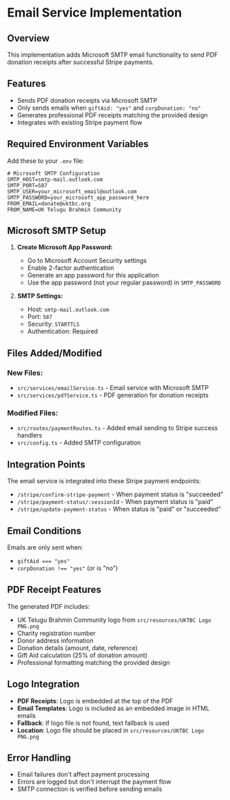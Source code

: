 # Email Service Implementation

## Overview
This implementation adds Microsoft SMTP email functionality to send PDF donation receipts after successful Stripe payments.

## Features
- Sends PDF donation receipts via Microsoft SMTP
- Only sends emails when `giftAid: "yes"` and `corpDonation: "no"`
- Generates professional PDF receipts matching the provided design
- Integrates with existing Stripe payment flow

## Required Environment Variables

Add these to your `.env` file:

```env
# Microsoft SMTP Configuration
SMTP_HOST=smtp-mail.outlook.com
SMTP_PORT=587
SMTP_USER=your_microsoft_email@outlook.com
SMTP_PASSWORD=your_microsoft_app_password_here
FROM_EMAIL=donate@uktbc.org
FROM_NAME=UK Telugu Brahmin Community
```

## Microsoft SMTP Setup

1. **Create Microsoft App Password:**
   - Go to Microsoft Account Security settings
   - Enable 2-factor authentication
   - Generate an app password for this application
   - Use the app password (not your regular password) in `SMTP_PASSWORD`

2. **SMTP Settings:**
   - Host: `smtp-mail.outlook.com`
   - Port: `587`
   - Security: `STARTTLS`
   - Authentication: Required

## Files Added/Modified

### New Files:
- `src/services/emailService.ts` - Email service with Microsoft SMTP
- `src/services/pdfService.ts` - PDF generation for donation receipts

### Modified Files:
- `src/routes/paymentRoutes.ts` - Added email sending to Stripe success handlers
- `src/config.ts` - Added SMTP configuration

## Integration Points

The email service is integrated into these Stripe payment endpoints:
- `/stripe/confirm-stripe-payment` - When payment status is "succeeded"
- `/stripe/payment-status/:sessionId` - When payment status is "paid"
- `/stripe/update-payment-status` - When status is "paid" or "succeeded"

## Email Conditions

Emails are only sent when:
- `giftAid === "yes"`
- `corpDonation !== "yes"` (or is "no")

## PDF Receipt Features

The generated PDF includes:
- UK Telugu Brahmin Community logo from `src/resources/UKTBC Logo PNG.png`
- Charity registration number
- Donor address information
- Donation details (amount, date, reference)
- Gift Aid calculation (25% of donation amount)
- Professional formatting matching the provided design

## Logo Integration

- **PDF Receipts**: Logo is embedded at the top of the PDF
- **Email Templates**: Logo is included as an embedded image in HTML emails
- **Fallback**: If logo file is not found, text fallback is used
- **Location**: Logo file should be placed in `src/resources/UKTBC Logo PNG.png`

## Error Handling

- Email failures don't affect payment processing
- Errors are logged but don't interrupt the payment flow
- SMTP connection is verified before sending emails
